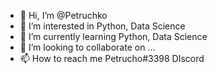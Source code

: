 - 👋 Hi, I’m @Petruchko
- 👀 I’m interested in Python, Data Science
- 🌱 I’m currently learning Python, Data Science
- 💞️ I’m looking to collaborate on ...
- 📫 How to reach me Petrucho#3398 DIscord

<!---
Petruchko/Petruchko is a ✨ special ✨ repository because its `README.md` (this file) appears on your GitHub profile.
You can click the Preview link to take a look at your changes.
--->
